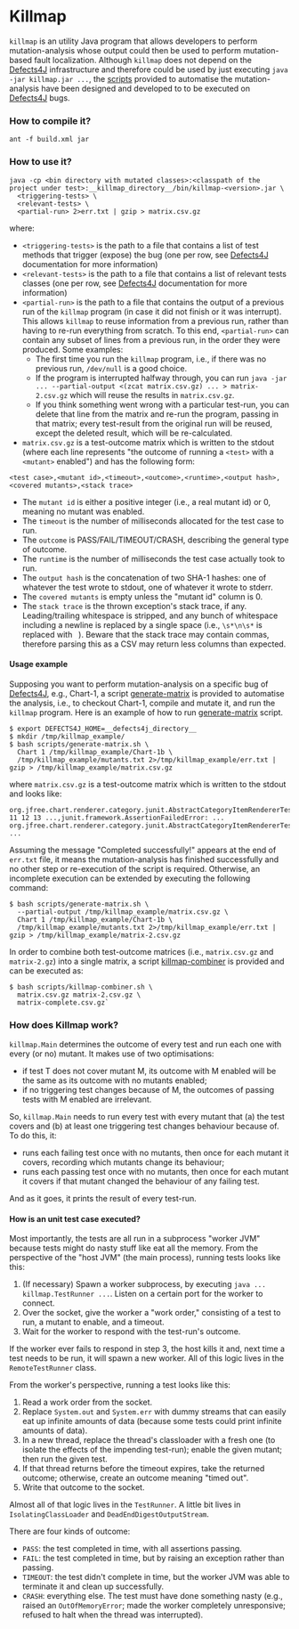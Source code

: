 # Killmap

`killmap` is an utility Java program that allows developers to perform
mutation-analysis whose output could then be used to perform mutation-based
fault localization. Although `killmap` does not depend on the
[Defects4J](https://github.com/rjust/defects4j) infrastructure and therefore
could be used by just executing `java -jar killmap.jar ...`, the
[scripts](scripts/) provided to automatise the mutation-analysis have been
designed and developed to to be executed on
[Defects4J](https://github.com/rjust/defects4j) bugs.


### How to compile it?

```
ant -f build.xml jar
```


### How to use it?

```
java -cp <bin directory with mutated classes>:<classpath of the project under test>:__killmap_directory__/bin/killmap-<version>.jar \
  <triggering-tests> \
  <relevant-tests> \
  <partial-run> 2>err.txt | gzip > matrix.csv.gz
```

where:
- `<triggering-tests>` is the path to a file that contains a list of test
methods that trigger (expose) the bug (one per row, see
[Defects4J](https://github.com/rjust/defects4j) documentation for more
information)
- `<relevant-tests>` is the path to a file that contains a list of relevant
tests classes (one per row, see
[Defects4J](https://github.com/rjust/defects4j) documentation for more
information)
- `<partial-run>` is the path to a file that contains the output of a previous
run of the `killmap` program (in case it did not finish or it was interrupt).
This allows `killmap` to reuse information from a previous run, rather than
having to re-run everything from scratch. To this end, `<partial-run>` can
contain any subset of lines from a previous run, in the order they were
produced. Some examples:
  - The first time you run the `killmap` program, i.e., if there was no
  previous run, `/dev/null` is a good choice.
  - If the program is interrupted halfway through, you can run
  `java -jar ... --partial-output <(zcat matrix.csv.gz) ... > matrix-2.csv.gz`
  which will reuse the results in `matrix.csv.gz`.
  - If you think something went wrong with a particular test-run, you can
  delete that line from the matrix and re-run the program, passing in that
  matrix; every test-result from the original run will be reused, except the
  deleted result, which will be re-calculated.
- `matrix.csv.gz` is a test-outcome matrix which is written to the stdout
(where each line represents "the outcome of running a `<test>` with a
`<mutant>` enabled") and has the following form:

```
<test case>,<mutant id>,<timeout>,<outcome>,<runtime>,<output hash>,<covered mutants>,<stack trace>
```

- The `mutant id` is either a positive integer (i.e., a real mutant id) or 0,
meaning no mutant was enabled.
- The `timeout` is the number of milliseconds allocated for the test case to
run.
- The `outcome` is PASS/FAIL/TIMEOUT/CRASH, describing the general type of
outcome.
- The `runtime` is the number of milliseconds the test case actually took to
run.
- The `output hash` is the concatenation of two SHA-1 hashes: one of whatever
the test wrote to stdout, one of whatever it wrote to stderr.
- The `covered mutants` is empty unless the "mutant id" column is 0.
- The `stack trace` is the thrown exception's stack trace, if any.
Leading/trailing whitespace is stripped, and any bunch of whitespace including
a newline is replaced by a single space (i.e., `\s*\n\s*` is replaced with
` `). Beware that the stack trace may contain commas, therefore parsing this
as a CSV may return less columns than expected.


#### Usage example

Supposing you want to perform mutation-analysis on a specific bug of
[Defects4J](https://github.com/rjust/defects4j), e.g., Chart-1, a script
[generate-matrix](scripts/generate-matrix.sh) is provided to automatise the
analysis, i.e., to checkout Chart-1, compile and mutate it, and run the
`killmap` program. Here is an example of how to run
[generate-matrix](scripts/generate-matrix.sh) script.

```
$ export DEFECTS4J_HOME=__defects4j_directory__
$ mkdir /tmp/killmap_example/
$ bash scripts/generate-matrix.sh \
  Chart 1 /tmp/killmap_example/Chart-1b \
  /tmp/killmap_example/mutants.txt 2>/tmp/killmap_example/err.txt | gzip > /tmp/killmap_example/matrix.csv.gz
```

where `matrix.csv.gz` is a test-outcome matrix which is written to the stdout
and looks like:

```
org.jfree.chart.renderer.category.junit.AbstractCategoryItemRendererTests#test2947660,0,60000,FAIL,476,da39...709,1 11 12 13 ...,junit.framework.AssertionFailedError: ...
org.jfree.chart.renderer.category.junit.AbstractCategoryItemRendererTests#test2947660,1,952,FAIL,140,da39...709,,junit.framework.AssertionFailedError:
...
```

Assuming the message "Completed successfully!" appears at the end of `err.txt`
file, it means the mutation-analysis has finished successfully and no other
step or re-execution of the script is required. Otherwise, an incomplete
execution can be extended by executing the following command:

```
$ bash scripts/generate-matrix.sh \
  --partial-output /tmp/killmap_example/matrix.csv.gz \
  Chart 1 /tmp/killmap_example/Chart-1b \
  /tmp/killmap_example/mutants.txt 2>/tmp/killmap_example/err.txt | gzip > /tmp/killmap_example/matrix-2.csv.gz
```

In order to combine both test-outcome matrices (i.e., `matrix.csv.gz` and
`matrix-2.gz`) into a single matrix, a script
[killmap-combiner](scripts/killmap-combiner.sh) is provided and can be
executed as:
```
$ bash scripts/killmap-combiner.sh \
  matrix.csv.gz matrix-2.csv.gz \
  matrix-complete.csv.gz`
```


### How does Killmap work?

`killmap.Main` determines the outcome of every test and run each one with
every (or no) mutant. It makes use of two optimisations:

- if test T does not cover mutant M, its outcome with M enabled will be the
same as its outcome with no mutants enabled;
- if no triggering test changes because of M, the outcomes of passing tests
with M enabled are irrelevant.

So, `killmap.Main` needs to run every test with every mutant that (a) the test
covers and (b) at least one triggering test changes behaviour because of. To
do this, it:

- runs each failing test once with no mutants, then once for each mutant it
covers, recording which mutants change its behaviour;
- runs each passing test once with no mutants, then once for each mutant it
covers if that mutant changed the behaviour of any failing test.

And as it goes, it prints the result of every test-run.


#### How is an unit test case executed?

Most importantly, the tests are all run in a subprocess "worker JVM" because
tests might do nasty stuff like eat all the memory. From the perspective of
the "host JVM" (the main process), running tests looks like this:

1. (If necessary) Spawn a worker subprocess, by executing
`java ... killmap.TestRunner ...`. Listen on a certain port for the worker to
connect.
2. Over the socket, give the worker a "work order," consisting of a test to
run, a mutant to enable, and a timeout.
3. Wait for the worker to respond with the test-run's outcome.

If the worker ever fails to respond in step 3, the host kills it and, next
time a test needs to be run, it will spawn a new worker. All of this logic
lives in the `RemoteTestRunner` class.

From the worker's perspective, running a test looks like this:

1. Read a work order from the socket.
2. Replace `System.out` and `System.err` with dummy streams that can easily
eat up infinite amounts of data (because some tests could print infinite
amounts of data).
3. In a new thread, replace the thread's classloader with a fresh one (to
isolate the effects of the impending test-run); enable the given mutant; then
run the given test.
4. If that thread returns before the timeout expires, take the returned
outcome; otherwise, create an outcome meaning "timed out".
5. Write that outcome to the socket.

Almost all of that logic lives in the `TestRunner`. A little bit lives in
`IsolatingClassLoader` and `DeadEndDigestOutputStream`.

There are four kinds of outcome:

- `PASS`: the test completed in time, with all assertions passing.
- `FAIL`: the test completed in time, but by raising an exception rather than
passing.
- `TIMEOUT`: the test didn't complete in time, but the worker JVM was able to
terminate it and clean up successfully.
- `CRASH`: everything else. The test must have done something nasty (e.g.,
raised an `OutOfMemoryError`; made the worker completely unresponsive; refused
to halt when the thread was interrupted).
